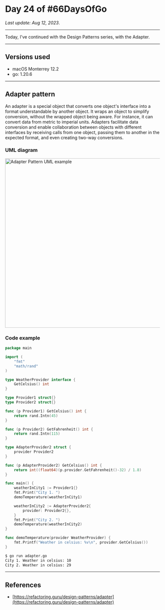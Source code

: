 # Day 24 of #66DaysOfGo

_Last update:  Aug 12, 2023_.

---

Today, I've continued with the Design Patterns series, with the Adapter.

---

## Versions used

- macOS Monterrey 12.2
- go: 1.20.6

---

## Adapter pattern

An adapter is a special object that converts one object's interface into a format understandable by another object. It wraps an object to simplify conversion, without the wrapped object being aware. For instance, it can convert data from metric to imperial units. Adapters facilitate data conversion and enable collaboration between objects with different interfaces by receiving calls from one object, passing them to another in the expected format, and even creating two-way conversions.

### UML diagram

<img src="https://i1.wp.com/golangbyexample.com/wp-content/uploads/2019/11/Adapter-Design-Pattern-1.jpg?w=561&ssl=1" alt="Adapter Pattern UML example" width="550"/>

### Code example

```go
package main

import (
    "fmt"
    "math/rand"
)

type WeatherProvider interface {
    GetCelsius() int
}

type Provider1 struct{}
type Provider2 struct{}

func (p Provider1) GetCelsius() int {
    return rand.Intn(45)
}

func (p Provider2) GetFahrenheit() int {
    return rand.Intn(115)
}

type AdapterProvider2 struct {
    provider Provider2
}

func (p AdapterProvider2) GetCelsius() int {
    return int((float64)(p.provider.GetFahrenheit()-32) / 1.8)
}

func main() {
    weatherInCity1 := Provider1{}
    fmt.Print("City 1. ")
    demoTemperature(weatherInCity1)

    weatherInCity2 := AdapterProvider2{
        provider: Provider2{},
    }
    fmt.Print("City 2. ")
    demoTemperature(weatherInCity2)
}

func demoTemperature(provider WeatherProvider) {
    fmt.Printf("Weather in celsius: %v\n", provider.GetCelsius())
}
```

```bash
$ go run adapter.go
City 1. Weather in celsius: 10
City 2. Weather in celsius: 29
```

---

## References

- [https://refactoring.guru/design-patterns/adapter](https://refactoring.guru/design-patterns/adapter)
